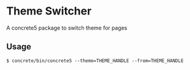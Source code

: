 # Theme Switcher
A concrete5 package to switch theme for pages

## Usage

```
$ concrete/bin/concrete5 --theme=THEME_HANDLE --from=THEME_HANDLE
```
